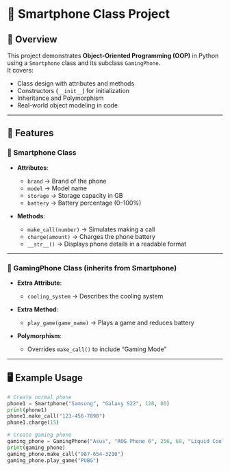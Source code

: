 # 📱 Smartphone Class Project

## 📌 Overview
This project demonstrates **Object-Oriented Programming (OOP)** in Python using a `Smartphone` class and its subclass `GamingPhone`.  
It covers:
- Class design with attributes and methods  
- Constructors (`__init__`) for initialization  
- Inheritance and Polymorphism  
- Real-world object modeling in code  

---

## 🚀 Features

### 🔹 Smartphone Class
- **Attributes**:  
  - `brand` → Brand of the phone  
  - `model` → Model name  
  - `storage` → Storage capacity in GB  
  - `battery` → Battery percentage (0–100%)  

- **Methods**:  
  - `make_call(number)` → Simulates making a call  
  - `charge(amount)` → Charges the phone battery  
  - `__str__()` → Displays phone details in a readable format  

---

### 🔹 GamingPhone Class (inherits from Smartphone)
- **Extra Attribute**:  
  - `cooling_system` → Describes the cooling system  

- **Extra Method**:  
  - `play_game(game_name)` → Plays a game and reduces battery  

- **Polymorphism**:  
  - Overrides `make_call()` to include “Gaming Mode”  

---

## 🖥️ Example Usage

```python
# Create normal phone
phone1 = Smartphone("Samsung", "Galaxy S22", 128, 80)
print(phone1)
phone1.make_call("123-456-7890")
phone1.charge(15)

# Create gaming phone
gaming_phone = GamingPhone("Asus", "ROG Phone 6", 256, 60, "Liquid Cooling")
print(gaming_phone)
gaming_phone.make_call("987-654-3210")
gaming_phone.play_game("PUBG")
